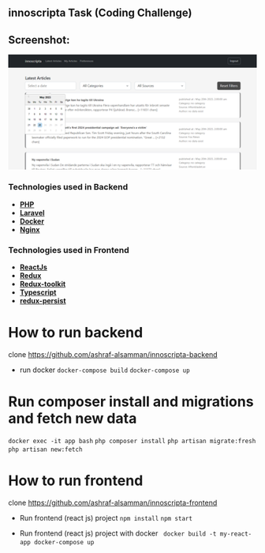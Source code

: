 
## innoscripta Task  (Coding Challenge)


## Screenshot:
![Screenshot](screenshot.png "")

### Technologies used in Backend
- **[PHP](https://php.net/)**
- **[Laravel](https://laravel.com/)**
- **[Docker](https://docker.com/)**
- **[Nginx](https://www.nginx.com/)**


### Technologies used in Frontend
- **[ReactJs](https://reactjs.org/)**
- **[Redux](https://redux.js.org/)**
- **[Redux-toolkit](https://redux-toolkit.js.org/)**
- **[Typescript](https://www.typescriptlang.org/)**
- **[redux-persist](https://www.npmjs.com/package/redux-persist)**
  
  
# How to run backend
clone 
https://github.com/ashraf-alsamman/innoscripta-backend

- run docker
 `docker-compose build`
 `docker-compose up`
  
# Run composer install and migrations and fetch new data

`docker exec -it app bash`
`php composer install`
`php artisan migrate:fresh`
`php artisan new:fetch`
# How to run frontend
  clone 
  https://github.com/ashraf-alsamman/innoscripta-frontend

- Run frontend (react js) project
 `npm install`
 `npm start`
  
- Run frontend (react js) project with docker 
 ` docker build -t my-react-app docker-compose up`




 

 

 

